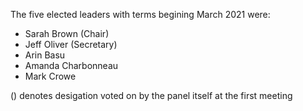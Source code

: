 The five elected leaders with terms begining March 2021 were: 
- Sarah Brown (Chair)
- Jeff Oliver (Secretary)
- Arin Basu
- Amanda Charbonneau
- Mark Crowe

() denotes desigation voted on by the panel itself at the first meeting
